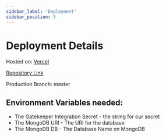 ```yaml
---
sidebar_label: 'Deployment'
sidebar_position: 5
---
```

# Deployment Details

Hosted on: [Vercel](https://vercel.com/docs)

[Repository Link](https://github.com/tamu-datathon-org/passport)

Production Branch: master

## Environment Variables needed: 
- The Gatekeeper Integration Secret - the string for our secret
- The MongoDB URI - The URI for the database
- The MongoDB DB - The Database Name on MongoDB